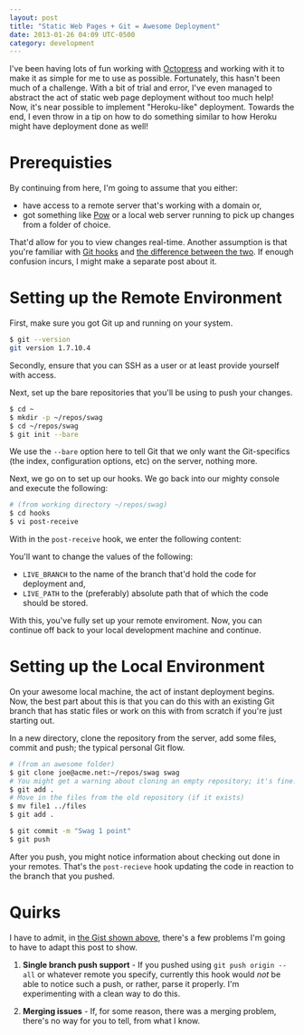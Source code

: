 ```yaml
---
layout: post
title: "Static Web Pages + Git = Awesome Deployment"
date: 2013-01-26 04:09 UTC-0500
category: development
---
```


I've been having lots of fun working with [Octopress][] and working with it
to make it as simple for me to use as possible. Fortunately, this hasn't
been much of a challenge. With a bit of trial and error, I've even managed
to abstract the act of static web page deployment without too much help! Now,
it's near possible to implement "Heroku-like" deployment. Towards the end,
I even throw in a tip on how to do something similar to how Heroku might
have deployment done as well!

# Prerequisties

By continuing from here, I'm going to assume that you either:

  * have access to a remote server that's working with a domain or,
  * got something like [Pow][] or a local web server running to pick up 
    changes from a folder of choice.

That'd allow for you to view changes real-time. Another assumption is that 
you're familiar with [Git hooks][] and [the difference between the two][]. 
If enough confusion incurs, I might make a separate post about it.

# Setting up the Remote Environment

First, make sure you got Git up and running on your system.

```bash
$ git --version
git version 1.7.10.4
```

Secondly, ensure that you can SSH as a user or at least provide yourself 
with access.

Next, set up the bare repositories that you'll be using to push your changes.

```bash
$ cd ~
$ mkdir -p ~/repos/swag
$ cd ~/repos/swag
$ git init --bare
```

We use the `--bare` option here to tell Git that we only want the 
Git-specifics (the index, configuration options, etc) on the server, 
nothing more.

Next, we go on to set up our hooks. We go back into our mighty console and 
execute the following:

```bash
# (from working directory ~/repos/swag)
$ cd hooks
$ vi post-receive
```

With in the `post-receive` hook, we enter the following content:

You'll want to change the values of the following:

 * `LIVE_BRANCH` to the name of the branch that'd hold the code for 
   deployment and,
 * `LIVE_PATH` to the (preferably) absolute path that of which the code 
   should be stored.

With this, you've fully set up your remote enviroment. Now, you can continue 
off back to your local development machine and continue.

# Setting up the Local Environment

On your awesome local machine, the act of instant deployment begins. Now, 
the best part about this is that you can do this with an existing Git branch 
that has static files or work on this with from scratch if you're just 
starting out.

In a new directory, clone the repository from the server, add some files, 
commit and push; the typical personal Git flow.

```bash
# (from an awesome folder)
$ git clone joe@acme.net:~/repos/swag swag
# You might get a warning about cloning an empty repository; it's fine.
$ git add .
# Move in the files from the old repository (if it exists)
$ mv file1 ../files
$ git add .

$ git commit -m "Swag 1 point"
$ git push
```

After you push, you might notice information about checking out done in your 
remotes. That's the `post-recieve` hook updating the code in reaction to the 
branch that you pushed.

<!--{% gist 4618184 %}-->

# Quirks

I have to admit, in [the Gist shown above][], there's a few problems I'm 
going to have to adapt this post to show.

  1. __Single branch push support__ - If you pushed using 
     `git push origin --all` or whatever remote you specify, currently 
     this hook would *not* be able to notice such a push, or rather, parse 
     it properly. I'm experimenting with a clean way to do this.

  2. __Merging issues__ - If, for some reason, there was a merging problem, 
     there's no way for you to tell, from what I know.

[Octopress]: http://octopress.com
[the Gist shown above]: https://gist.github.com/4618184
[Pow]: http://pow.cx
[Git hooks]: http://git-scm.com/book/en/Customizing-Git-Git-Hooks
[the difference between the two]: http://stackoverflow.com/a/9653208/602588
